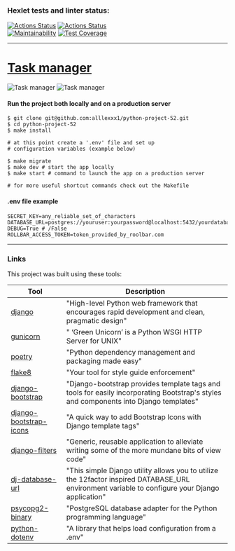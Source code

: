 ### Hexlet tests and linter status:
[![Actions Status](https://github.com/alllexxx1/python-project-52/actions/workflows/hexlet-check.yml/badge.svg)](https://github.com/alllexxx1/python-project-52/actions)
[![Actions Status](https://github.com/alllexxx1/python-project-52/actions/workflows/task-manager.yml/badge.svg)](https://github.com/alllexxx1/python-project-52/actions)
\
[![Maintainability](https://api.codeclimate.com/v1/badges/20a17e8d69796724e897/maintainability)](https://codeclimate.com/github/alllexxx1/python-project-52/maintainability)
[![Test Coverage](https://api.codeclimate.com/v1/badges/20a17e8d69796724e897/test_coverage)](https://codeclimate.com/github/alllexxx1/python-project-52/test_coverage)

---

# [Task manager](https://task-manager-kli2.onrender.com/)


![Task manager](https://imgur.com/kxRHfN0.png)
![Task manager](https://imgur.com/iN5h3e6.png)


#### Run the project both locally and on a production server
```
$ git clone git@github.com:alllexxx1/python-project-52.git
$ cd python-project-52
$ make install

# at this point create a '.env' file and set up
# configuration variables (example below)

$ make migrate
$ make dev # start the app locally
$ make start # command to launch the app on a production server

# for more useful shortcut commands check out the Makefile
```
#### .env file example
```
SECRET_KEY=any_reliable_set_of_characters
DATABASE_URL=postgres://youruser:yourpassword@localhost:5432/yourdatabase
DEBUG=True # /False
ROLLBAR_ACCESS_TOKEN=token_provided_by_roolbar.com
```

---

### Links

This project was built using these tools:

| Tool                                                                             | Description                                                                                                                                     |
|----------------------------------------------------------------------------------|-------------------------------------------------------------------------------------------------------------------------------------------------|
| [django](https://docs.djangoproject.com/en/5.0/)                                 | "High-level Python web framework that encourages rapid development and clean, pragmatic design"                                                 |
| [gunicorn](https://docs.gunicorn.org/en/stable/)                                 | " ‘Green Unicorn’ is a Python WSGI HTTP Server for UNIX"                                                                                        |
| [poetry](https://python-poetry.org/)                                             | "Python dependency management and packaging made easy"                                                                                          |
| [flake8](https://flake8.pycqa.org/)                                              | "Your tool for style guide enforcement"                                                                                                         |
| [django-bootstrap](https://django-bootstrap5.readthedocs.io/en/stable/)          | "Django-bootstrap provides template tags and tools for easily incorporating Bootstrap's styles and components into Django templates"            |
| [django-bootstrap-icons](https://github.com/christianwgd/django-bootstrap-icons) | "A quick way to add Bootstrap Icons with Django template tags"                                                                                  |
| [django-filters](https://github.com/theskumar/python-dotenv)                     | "Generic, reusable application to alleviate writing some of the more mundane bits of view code"                                                 |
| [dj-database-url](https://github.com/jazzband/dj-database-url)                   | "This simple Django utility allows you to utilize the 12factor inspired DATABASE_URL environment variable to configure your Django application" |
| [psycopg2-binary](https://pypi.org/project/psycopg2-binary/)                     | "PostgreSQL database adapter for the Python programming language"                                                                               |
| [python-dotenv](https://github.com/theskumar/python-dotenv)                      | "A library that helps load configuration from a .env"                                                                                           |